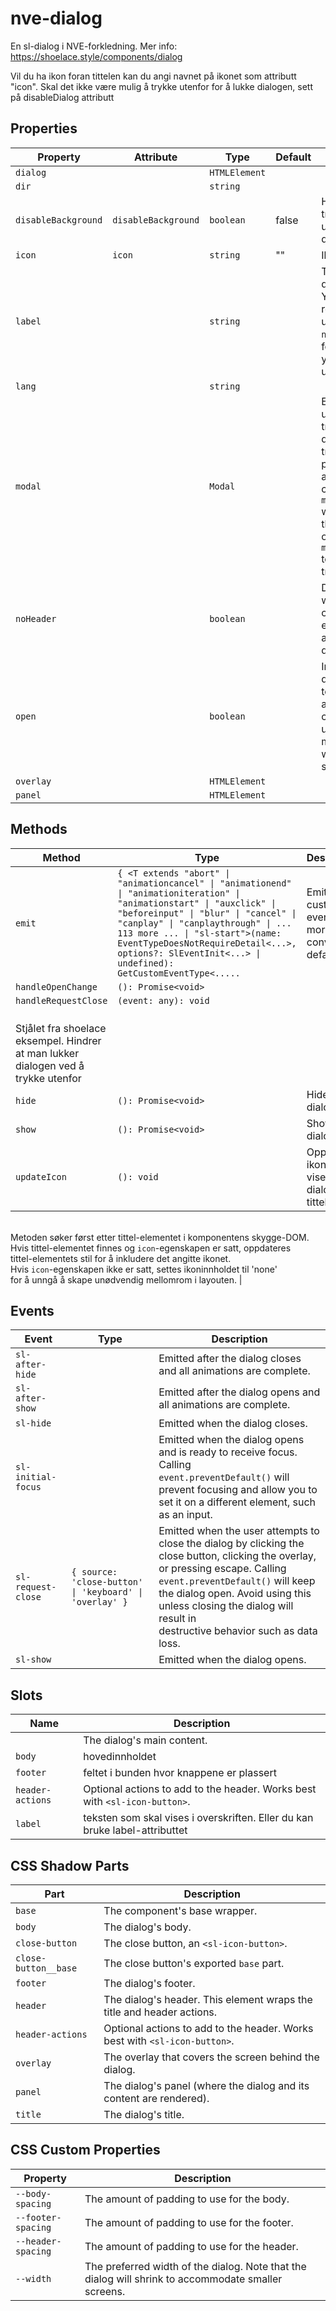# nve-dialog

En sl-dialog i NVE-forkledning.
Mer info: https://shoelace.style/components/dialog

Vil du ha ikon foran tittelen kan du angi navnet på ikonet som attributt "icon".
Skal det ikke være mulig å trykke utenfor for å lukke dialogen, sett på disableDialog attributt

## Properties

| Property            | Attribute           | Type          | Default | Description                                      |
|---------------------|---------------------|---------------|---------|--------------------------------------------------|
| `dialog`            |                     | `HTMLElement` |         |                                                  |
| `dir`               |                     | `string`      |         |                                                  |
| `disableBackground` | `disableBackground` | `boolean`     | false   | Hvis disableBacground er true, kan man ikke trykke utenfor dialogen for å lukke den. |
| `icon`              | `icon`              | `string`      | ""      | Ikonet som skal vises                            |
| `label`             |                     | `string`      |         | The dialog's label as displayed in the header. You should always include a relevant label even when using<br />`no-header`, as it is required for proper accessibility. If you need to display HTML, use the `label` slot instead. |
| `lang`              |                     | `string`      |         |                                                  |
| `modal`             |                     | `Modal`       |         | Exposes the internal modal utility that controls focus trapping. To temporarily disable focus<br />trapping and allow third-party modals spawned from an active Shoelace modal, call `modal.activateExternal()` when<br />the third-party modal opens. Upon closing, call `modal.deactivateExternal()` to restore Shoelace's focus trapping. |
| `noHeader`          |                     | `boolean`     |         | Disables the header. This will also remove the default close button, so please ensure you provide an easy,<br />accessible way for users to dismiss the dialog. |
| `open`              |                     | `boolean`     |         | Indicates whether or not the dialog is open. You can toggle this attribute to show and hide the dialog, or you can<br />use the `show()` and `hide()` methods and this attribute will reflect the dialog's open state. |
| `overlay`           |                     | `HTMLElement` |         |                                                  |
| `panel`             |                     | `HTMLElement` |         |                                                  |

## Methods

| Method               | Type                                             | Description                                      |
|----------------------|--------------------------------------------------|--------------------------------------------------|
| `emit`               | `{ <T extends "abort" \| "animationcancel" \| "animationend" \| "animationiteration" \| "animationstart" \| "auxclick" \| "beforeinput" \| "blur" \| "cancel" \| "canplay" \| "canplaythrough" \| ... 113 more ... \| "sl-start">(name: EventTypeDoesNotRequireDetail<...>, options?: SlEventInit<...> \| undefined): GetCustomEventType<.....` | Emits a custom event with more convenient defaults. |
| `handleOpenChange`   | `(): Promise<void>`                              |                                                  |
| `handleRequestClose` | `(event: any): void`                             | <br />Stjålet fra shoelace eksempel. Hindrer at man lukker dialogen ved å trykke utenfor |
| `hide`               | `(): Promise<void>`                              | Hides the dialog                                 |
| `show`               | `(): Promise<void>`                              | Shows the dialog.                                |
| `updateIcon`         | `(): void`                                       | Oppdaterer ikonet som vises i dialogens tittel.<br />Metoden søker først etter tittel-elementet i komponentens skygge-DOM. <br />Hvis tittel-elementet finnes og `icon`-egenskapen er satt, oppdateres <br />tittel-elementets stil for å inkludere det angitte ikonet. <br />Hvis `icon`-egenskapen ikke er satt, settes ikoninnholdet til 'none' <br />for å unngå å skape unødvendig mellomrom i layouten. |

## Events

| Event              | Type                                             | Description                                      |
|--------------------|--------------------------------------------------|--------------------------------------------------|
| `sl-after-hide`    |                                                  | Emitted after the dialog closes and all animations are complete. |
| `sl-after-show`    |                                                  | Emitted after the dialog opens and all animations are complete. |
| `sl-hide`          |                                                  | Emitted when the dialog closes.                  |
| `sl-initial-focus` |                                                  | Emitted when the dialog opens and is ready to receive focus. Calling<br />`event.preventDefault()` will prevent focusing and allow you to set it on a different element, such as an input. |
| `sl-request-close` | `{ source: 'close-button' \| 'keyboard' \| 'overlay' }` | Emitted when the user attempts to<br />close the dialog by clicking the close button, clicking the overlay, or pressing escape. Calling<br />`event.preventDefault()` will keep the dialog open. Avoid using this unless closing the dialog will result in<br />destructive behavior such as data loss. |
| `sl-show`          |                                                  | Emitted when the dialog opens.                   |

## Slots

| Name             | Description                                      |
|------------------|--------------------------------------------------|
|                  | The dialog's main content.                       |
| `body`           | hovedinnholdet                                   |
| `footer`         | feltet i bunden hvor knappene er plassert        |
| `header-actions` | Optional actions to add to the header. Works best with `<sl-icon-button>`. |
| `label`          | teksten som skal vises i overskriften. Eller du kan bruke label-attributtet |

## CSS Shadow Parts

| Part                 | Description                                      |
|----------------------|--------------------------------------------------|
| `base`               | The component's base wrapper.                    |
| `body`               | The dialog's body.                               |
| `close-button`       | The close button, an `<sl-icon-button>`.         |
| `close-button__base` | The close button's exported `base` part.         |
| `footer`             | The dialog's footer.                             |
| `header`             | The dialog's header. This element wraps the title and header actions. |
| `header-actions`     | Optional actions to add to the header. Works best with `<sl-icon-button>`. |
| `overlay`            | The overlay that covers the screen behind the dialog. |
| `panel`              | The dialog's panel (where the dialog and its content are rendered). |
| `title`              | The dialog's title.                              |

## CSS Custom Properties

| Property           | Description                                      |
|--------------------|--------------------------------------------------|
| `--body-spacing`   | The amount of padding to use for the body.       |
| `--footer-spacing` | The amount of padding to use for the footer.     |
| `--header-spacing` | The amount of padding to use for the header.     |
| `--width`          | The preferred width of the dialog. Note that the dialog will shrink to accommodate smaller screens. |
